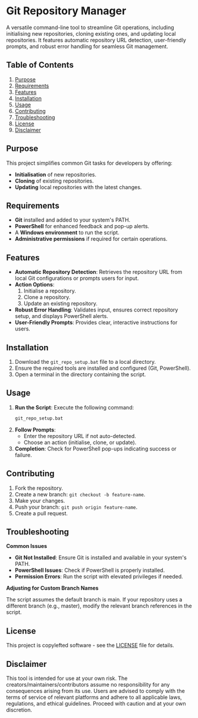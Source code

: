 # Git Repository Manager
A versatile command-line tool to streamline Git operations, including initialising new repositories, cloning existing ones, and updating local repositories. It features automatic repository URL detection, user-friendly prompts, and robust error handling for seamless Git management.

## Table of Contents  
1. [Purpose](#purpose)  
2. [Requirements](#requirements)  
3. [Features](#features)  
4. [Installation](#installation)  
5. [Usage](#usage)  
6. [Contributing](#contributing)  
7. [Troubleshooting](#troubleshooting)  
8. [License](#license)  
19. [Disclaimer](#disclaimer) 

## Purpose  
This project simplifies common Git tasks for developers by offering:  
- **Initialisation** of new repositories.  
- **Cloning** of existing repositories.  
- **Updating** local repositories with the latest changes.  

## Requirements  
- **Git** installed and added to your system's PATH.  
- **PowerShell** for enhanced feedback and pop-up alerts.  
- A **Windows environment** to run the script.  
- **Administrative permissions** if required for certain operations.  

## Features  
- **Automatic Repository Detection**: Retrieves the repository URL from local Git configurations or prompts users for input.  
- **Action Options**:  
  1. Initialise a repository.  
  2. Clone a repository.  
  3. Update an existing repository.  
- **Robust Error Handling**: Validates input, ensures correct repository setup, and displays PowerShell alerts.  
- **User-Friendly Prompts**: Provides clear, interactive instructions for users. 

## Installation  
1. Download the `git_repo_setup.bat` file to a local directory.  
2. Ensure the required tools are installed and configured (Git, PowerShell).  
3. Open a terminal in the directory containing the script.

## Usage  
1. **Run the Script**: Execute the following command:  
   ```bash  
   git_repo_setup.bat
   ```
3. **Follow Prompts**:
    - Enter the repository URL if not auto-detected.
    - Choose an action (initialise, clone, or update).
4. **Completion**: Check for PowerShell pop-ups indicating success or failure.

## Contributing
1. Fork the repository.
2. Create a new branch: `git checkout -b feature-name`.
3. Make your changes.
4. Push your branch: `git push origin feature-name`.
5. Create a pull request.

## Troubleshooting
**Common Issues**
- **Git Not Installed**: Ensure Git is installed and available in your system's PATH.
- **PowerShell Issues**: Check if PowerShell is properly installed.
- **Permission Errors**: Run the script with elevated privileges if needed.
  
**Adjusting for Custom Branch Names**

The script assumes the default branch is main. If your repository uses a different branch (e.g., master), modify the relevant branch references in the script.

## License
This project is copylefted software - see the [LICENSE](https://github.com/ReeceKrisnata/Git-Repository-Manager/tree/main?tab=GPL-3.0-1-ov-file) file for details.

## Disclaimer
This tool is intended for use at your own risk. The creators/maintainers/contributors assume no responsibility for any consequences arising from its use. Users are advised to comply with the terms of service of relevant platforms and adhere to all applicable laws, regulations, and ethical guidelines. Proceed with caution and at your own discretion.
